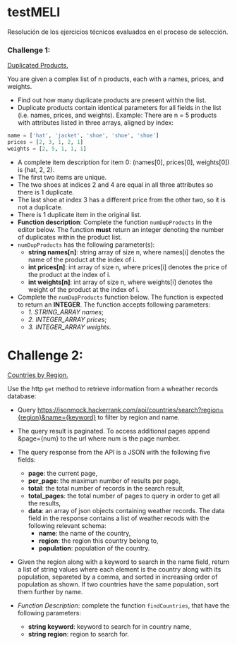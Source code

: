 # testMELI
Resolución de los ejercicios técnicos evaluados en el proceso de selección.

### Challenge 1: 
<u>Duplicated Products.</u> 

You are given a complex list of n products, each with a names, prices, and weights. 
- Find out how many duplicate products are present within the list. 
- Duplicate products contain identical parameters for all fields in the list (i.e. names, prices, and weights). 
Example: There are n = 5 products with attributes listed in three arrays, aligned by index:
```py
name = ['hat', 'jacket', 'shoe', 'shoe', 'shoe']
prices = [2, 3, 1, 2, 1] 
weights = [2, 5, 1, 1, 1]
```
- A complete item description for item 0: (names[0], prices[0], weights[0]) is (hat, 2, 2). 
- The first two items are unique. 
- The two shoes at indices 2 and 4 are equal in all three attributes so there is 1 duplicate. 
- The last shoe at index 3 has a different price from the other two, so it is not a duplicate. 
- There is 1 duplicate item in the original list. 
- **Function description**: Complete the function `numDupProducts` in the editor below. The function **must** return an integer denoting the number of duplicates within the product list.
- `numDupProducts` has the following parameter(s): 
    - **string names[n]**: string array of size n, where names[i] denotes the name of the product at the index of i. 
    - **int prices[n]**: int array of size n, where prices[i] denotes the price of the product at the index of i. 
    - **int weights[n]**: int array of size n, where weights[i] denotes the weight of the product at the index of i. 
- Complete the `numDupProducts` function below. The function is expected to return an **INTEGER**. The function accepts following parameters: 
    - *1. STRING_ARRAY names*; 
    - *2. INTEGER_ARRAY prices*; 
    - *3. INTEGER_ARRAY weights*.

# Challenge 2: 
<u>Countries by Region.</u> 

Use the http `get` method to retrieve information from a wheather records database:
- Query https://jsonmock.hackerrank.com/api/countries/search?region={region}&name={keyword} to filter by region and name. 
- The query result is paginated. To access additional pages append &page={num} to the url where num is the page number. 
- The query response from the API is a JSON with the following five fields: 
    - **page**: the current page, 
    - **per_page**: the maximun number of results per page, 
    - **total**: the total number of records in the search result, 
    - **total_pages**: the total number of pages to query in order to get all the results, 
    - **data**: an array of json objects containing weather records. The data field in the response contains a list of weather recods with the following relevant schema: 
        - **name**: the name of the country, 
        - **region**: the region this country belong to, 
        - **population**: population of the country. 

- Given the region along with a keyword to search in the name field, return a list of string values where each element is the country along with its population, separeted by a comma, and sorted in increasing order of population as shown. If two countries have the same population, sort them further by name. 
- *Function Description*: complete the function `findCountries`, that have the following parameters: 
    - **string keyword**: keyword to search for in country name, 
    - **string region**: region to search for.
